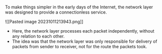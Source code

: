 To make things simpler in the early days of the Internet, the network layer was designed to provide a connectionless service.

![[Pasted image 20231011213943.png]]
* Here, the network layer processes each packet independently, without any relation to each other.
* The idea was that the network layer was only responsible for delivery of packets from sender to receiver, not for the route the packets took.